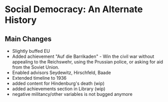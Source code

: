 # Social Democracy: An Alternate History

## Main Changes

- Slightly buffed EU
- Added achievement "Auf die Barrikaden" - Win the civil war without appealing to the Reichswehr, using the Prussian police, or asking for aid from the Soviet Union.
- Enabled advisors Seydewitz, Hirschfeld, Baade
- Extended timeline to 1936
- added content for Hindenburg's death (wip)
- added achievements section in Library (wip)
- negative militancy/other variables is not bugged anymore
